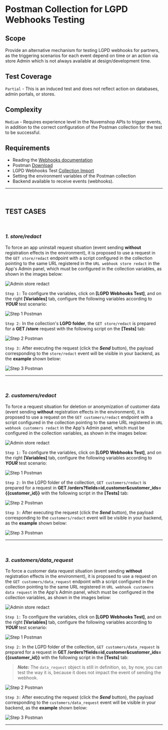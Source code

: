 Postman Collection for LGPD Webhooks Testing
==============================================

Scope
----------------

Provide an alternative mechanism for testing LGPD webhooks for partners, as the triggering scenarios for each event depend on time or an action via store Admin which is not always available at design/development time.

Test Coverage
----------------

`Partial` - This is an induced test and does not reflect action on databases, admin portals, or stores.

Complexity
----------------

`Medium` - Requires experience level in the Nuvemshop APIs to trigger events, in addition to the correct configuration of the Postman collection for the test to be successful.

Requirements
----------------

- Reading the [Webhooks documentation](https://github.com/TiendaNube/api-docs/blob/master/resources/webhook.md#required-webhooks)
- Postman [Download](https://www.postman.com/downloads/)
- LGPD Webhooks Test [Collection Import](https://github.com/TiendaNube/api-docs/tree/master/utils/lgpd-webhooks-testing-tool/lgpd_webhooks_test.json)
- Setting the environment variables of the Postman collection
- Backend available to receive events (webhooks).

---
&nbsp;
## **TEST CASES**
&nbsp;
### ***1. store/redact***

To force an app uninstall request situation (event sending **without** registration effects in the environment), it is proposed to use a request in the `GET store/redact` endpoint with a script configured in the collection pointing to the same URL registered in the `URL webhook store redact` in the App's Admin panel, which must be configured in the collection variables, as shown in the images below:

![Admin store redact](images/admin_store_redact.png)

`Step 1:` To configure the variables, click on **[LGPD Webhooks Test]**, and on the right **[Variables]** tab, configure the following variables according to ***YOUR*** test scenario:

![Step 1 Postman](images/step_1_postman.png)

`Step 2:` In the collection's **LGPD folder**, the `GET store/redact` is prepared for a **GET /store** request with the following script on the **[Tests]** tab:

![Step 2 Postman](images/step_2_store_redact.png)

`Step 3:` After executing the request (click the ***Send*** button), the payload corresponding to the `store/redact` event will be visible in your backend, as the **example** shown below:

![Step 3 Postman](images/step_3_store_redact.png)

---
&nbsp;
### ***2. customers/redact***

To force a request situation for deletion or anonymization of customer data (event sending **without** registration effects in the environment), it is proposed to use a request on the `GET customers/redact` endpoint with a script configured in the collection pointing to the same URL registered in `URL webhook customers redact` in the App's Admin panel, which must be configured in the collection variables, as shown in the images below:

![Admin store redact](images/admin_customers_redact.png)

`Step 1:` To configure the variables, click on **[LGPD Webhooks Test]**, and on the right **[Variables]** tab, configure the following variables according to ***YOUR*** test scenario:

![Step 1 Postman](images/step_1_postman.png)

`Step 2:` In the LGPD folder of the collection, `GET customers/redact` is prepared for a request in **GET /orders?fields=id,customer&customer_ids={{customer_id}}** with the following script in the **[Tests]** tab:

![Step 2 Postman](images/step_2_customers_redact.png)

`Step 3:` After executing the request (click the ***Send*** button), the payload corresponding to the `customers/redact` event will be visible in your backend, as the **example** shown below:

![Step 3 Postman](images/step_3_customers_redact.png)

---
&nbsp;
### ***3. customers/data_request***

To force a customer data request situation (event sending **without** registration effects in the environment), it is proposed to use a request on the `GET customers/data_request` endpoint with a script configured in the collection pointing to the same URL registered in `URL webhook customers data request` in the App's Admin panel, which must be configured in the collection variables, as shown in the images below:

![Admin store redact](images/admin_customers_data_request.png)

`Step 1:` To configure the variables, click on **[LGPD Webhooks Test]**, and on the right **[Variables]** tab, configure the following variables according to ***YOUR*** test scenario:

![Step 1 Postman](images/step_1_postman.png)

`Step 2:` In the LGPD folder of the collection, `GET customers/data_request` is prepared for a request in **GET /orders?fields=id,customer&customer_ids={{customer_id}}** with the following script in the **[Tests]** tab:

> ***Note:*** The `data_request` object is still in definition, so, by now, you can test the way it is, because it does not impact the event of sending the webhook.

![Step 2 Postman](images/step_2_customers_data_request.png)

`Step 3:` After executing the request (click the ***Send*** button), the payload corresponding to the `customers/data_request` event will be visible in your backend, as the **example** shown below:

![Step 3 Postman](images/step_3_customers_data_request.png)

---
